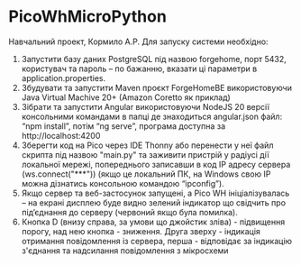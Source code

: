 # PicoWhMicroPython
Навчальний проект, Кормило А.Р.
Для запуску системи необхідно:
1. Запустити базу даних PostgreSQL під назвою forgehome, порт 5432, користувач та пароль – по бажанню, вказати ці параметри в application.properties.
2. Збудувати та запустити Maven проєкт ForgeHomeBE використовуючи Java Virtual Machive 20+ (Amazon Coretto як приклад)
3. Зібрати та запустити Angular використовуючи NodeJS 20 версії консольними командами в папці де знаходиться angular.json файл: “npm install”, потім “ng serve”, програма доступна за http://localhost:4200
4. Зберегти код на Pico через IDE Thonny або перенести у неї файл скрипта під назвою "main.py" та заживити пристрій у радіусі дії локальної мережі, попереднього записавши в код IP адресу сервера (ws.connect("***")) (якщо це локальний ПК, на Windows свою IP можна дізнатись консольною командою “ipconfig”).
5. Якщо сервер та веб-застосунок запущені, а Pico WH ініціалізувалась – на екрані дисплею буде видно зелений індикатор що свідчить про під’єднання до серверу (червоний якщо була помилка).
6. Кнопка D (внизу справа, за умови що джойстик зліва) - підвищення порогу, над нею кнопка - зниження. Друга зверху - індикація отримання повідомлення із сервера, перша - відповідає за індикацію з'єднання та надсилання повідомлення з мікросхеми
